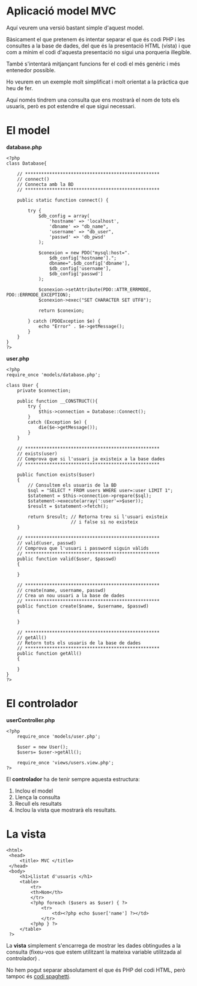# Aplicació model MVC

Aquí veurem una versió bastant simple d'aquest model.

Bàsicament el que pretenem és intentar separar el que és codi PHP i les consultes a la base de dades, del que és la presentació HTML (vista) i que com a mínim el codi
d'aquesta presentació no sigui una porqueria illegible.

També s'intentarà mitjançant funcions fer el codi el més genèric i més entenedor possible.

Ho veurem en un exemple molt simplificat i molt orientat a la pràctica que heu de fer.

Aquí només tindrem una consulta que ens mostrarà el nom de tots els usuaris, però es pot estendre el que sigui necessari.

# El model

**database.php**

```php+lineNumbers:true
<?php
class Database{

    // ************************************************** 
    // connect()
    // Connecta amb la BD
    // ************************************************** 
    
    public static function connect() {
    
        try {
            $db_config = array(
                'hostname' => 'localhost',
                'dbname' => "db_name",
                'username' => "db_user",
                'passwd' => 'db_pwsd'
            );
            
            $conexion = new PDO("mysql:host=".
                $db_config['hostname'].";
                dbname=".$db_config['dbname'],
                $db_config['username'],
                $db_config['passwd']
            );
            
            $conexion->setAttribute(PDO::ATTR_ERRMODE, PDO::ERRMODE_EXCEPTION);
            $conexion->exec("SET CHARACTER SET UTF8");
            
            return $conexion;
        
        } catch (PDOException $e) {
            echo "Error" . $e->getMessage();
        }
    }
}
?>
```



**user.php**

```php+lineNumbers:true
<?php
require_once 'models/database.php';

class User {
    private $connection;

    public function __CONSTRUCT(){
        try {
            $this->connection = Database::Connect();
        } 
        catch (Exception $e) {
            die($e->getMessage());
        }
    }

    // ************************************************** 
    // exists(user)
    // Comprova que si l'usuari ja existeix a la base dades
    // ************************************************** 

    public function exists($user)
    {
        // Consultem els usuaris de la BD
        $sql = "SELECT * FROM users WHERE user=:user LIMIT 1";
        $statement = $this->connection->prepare($sql);
        $statement->execute(array(':user'=>$user));
        $result = $statement->fetch();

        return $result; // Retorna treu si l'usuari existeix 
                        // i false si no existeix
    }

    // ************************************************** 
    // valid(user, passwd)
    // Comprova que l'usuari i password siguin vàlids
    // ************************************************** 
    public function valid($user, $passwd)
    {
        
    }
        
    // ************************************************** 
    // create(name, username, passwd)
    // Crea un nou usuari a la base de dades
    // ************************************************** 
    public function create($name, $username, $passwd)
    {
        
    }
    
    // ************************************************** 
    // getAll()
    // Retorn tots els usuaris de la base de dades
    // ************************************************** 
    public function getAll()
    {
        
    }
}
?>
```

# El controlador

**userController.php**

```php+lineNumbers:true
<?php
    require_once 'models/user.php';
    
    $user = new User();
    $users= $user->getAll();
    
    require_once 'views/users.view.php';
?>
```

El **controlador** ha de tenir sempre aquesta estructura:
  1. Inclou el model
  2. Llença la consulta
  3. Recull els resultats 
  4. Inclou la vista que mostrarà els resultats.

# La vista

```xml+lineNumbers:true
<html>
 <head>
     <title> MVC </title>
 </head>
 <body>
     <h1>Llistat d'usuaris </h1>
     <table>
         <tr>
         <th>Nom</th>
         </tr>
         <?php foreach ($users as $user) { ?>
             <tr>
                 <td><?php echo $user['name'] ?></td>
             </tr>
         <?php } ?>
     </table>
 ?>
 ```
 
La **vista** simplement s'encarrega de mostrar les dades obtingudes a la consulta (fixeu-vos que estem utilitzant la mateixa variable utilitzada al controlador) .

No hem pogut separar absolutament el que és PHP del codi HTML, però tampoc és [codi spaghetti](https://ca.wikipedia.org/wiki/Codi_spaghetti).
